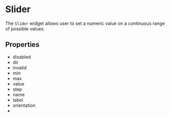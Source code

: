 # Slider

The `Slider` widget allows user to set a numeric value on a continuous range of possible values.

## Properties

- disabled
- dir
- invalid
- min
- max
- value
- step
- name
- label
- orientation
- 